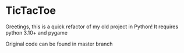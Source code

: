 # TicTacToe

Greetings, this is a quick refactor of my old project in Python!
It requires python 3.10+ and pygame

Original code can be found in master branch

